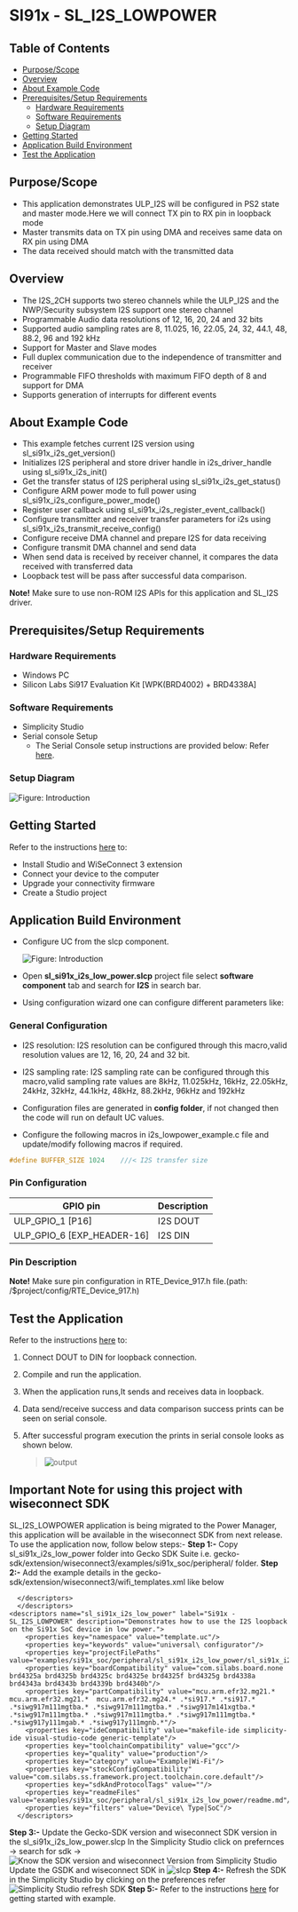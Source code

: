 # SI91x - SL_I2S_LOWPOWER

## Table of Contents

- [Purpose/Scope](#purposescope)
- [Overview](#overview)
- [About Example Code](#about-example-code)
- [Prerequisites/Setup Requirements](#prerequisitessetup-requirements)
  - [Hardware Requirements](#hardware-requirements)
  - [Software Requirements](#software-requirements)
  - [Setup Diagram](#setup-diagram)
- [Getting Started](#getting-started)
- [Application Build Environment](#application-build-environment)
- [Test the Application](#test-the-application)


## Purpose/Scope

- This application demonstrates ULP_I2S will be configured in PS2 state and master mode.Here we will connect TX pin to RX pin in loopback mode
- Master transmits data on TX pin using DMA and receives same data on RX pin using DMA
- The data received should match with the transmitted data

## Overview

- The I2S_2CH supports two stereo channels while the ULP_I2S and the NWP/Security subsystem I2S support one stereo channel
- Programmable Audio data resolutions of 12, 16, 20, 24 and 32 bits
- Supported audio sampling rates are 8, 11.025, 16, 22.05, 24, 32, 44.1, 48, 88.2, 96 and 192 kHz
- Support for Master and Slave modes
- Full duplex communication due to the independence of transmitter and receiver
- Programmable FIFO thresholds with maximum FIFO depth of 8 and support for DMA
- Supports generation of interrupts for different events

## About Example Code

- This example fetches current I2S version using sl_si91x_i2s_get_version()
- Initializes I2S peripheral and store driver handle in i2s_driver_handle using sl_si91x_i2s_init()
- Get the transfer status of I2S peripheral using sl_si91x_i2s_get_status()
- Configure ARM power mode to full power using sl_si91x_i2s_configure_power_mode()
- Register user callback using sl_si91x_i2s_register_event_callback()
- Configure transmitter and receiver transfer parameters for i2s using sl_si91x_i2s_transmit_receive_config()
- Configure receive DMA channel and prepare I2S for data receiving
- Configure transmit DMA channel and send data
- When send data is received by receiver channel, it compares the data received with transferred data
- Loopback test will be pass after successful data comparison.

**Note!** Make sure to use non-ROM I2S APIs for this application and SL_I2S driver.

## Prerequisites/Setup Requirements

### Hardware Requirements

- Windows PC
- Silicon Labs Si917 Evaluation Kit [WPK(BRD4002) + BRD4338A]

### Software Requirements

- Simplicity Studio
- Serial console Setup
  - The Serial Console setup instructions are provided below:
Refer [here](https://docs.silabs.com/wiseconnect/latest/wiseconnect-getting-started/getting-started-with-soc-mode#perform-console-output-and-input-for-brd4338-a).

### Setup Diagram

![Figure: Introduction](resources/readme/setupdiagram.png)

## Getting Started

Refer to the instructions [here](https://docs.silabs.com/wiseconnect/latest/wiseconnect-getting-started/) to:

- Install Studio and WiSeConnect 3 extension
- Connect your device to the computer
- Upgrade your connectivity firmware
- Create a Studio project

## Application Build Environment

- Configure UC from the slcp component.

   ![Figure: Introduction](resources/uc_screen/i2s_lowpower_uc_screen.png)

- Open **sl_si91x_i2s_low_power.slcp** project file select **software component** tab and search for **I2S** in search bar.
- Using configuration wizard one can configure different parameters like:

### General Configuration

- I2S resolution: I2S resolution can be configured through this macro,valid resolution values are 12, 16, 20, 24 and 32 bit.
- I2S sampling rate: I2S sampling rate can be configured through this macro,valid sampling rate values are
    8kHz, 11.025kHz, 16kHz, 22.05kHz, 24kHz, 32kHz, 44.1kHz, 48kHz, 88.2kHz, 96kHz and 192kHz
- Configuration files are generated in **config folder**, if not changed then the code will run on default UC values.

- Configure the following macros in i2s_lowpower_example.c file and update/modify following macros if required.

```C
#define BUFFER_SIZE 1024    ///< I2S transfer size
```

### Pin Configuration

| GPIO pin                | Description             |
| ----------------------- | ----------------------- |
| ULP_GPIO_1 [P16]           | I2S DOUT          |
| ULP_GPIO_6 [EXP_HEADER-16]           | I2S DIN           |

### Pin Description

**Note!** Make sure pin configuration in RTE_Device_917.h file.(path: /$project/config/RTE_Device_917.h)

## Test the Application

Refer to the instructions [here](https://docs.silabs.com/wiseconnect/latest/wiseconnect-getting-started/) to:

1. Connect DOUT to DIN for loopback connection.
2. Compile and run the application.
3. When the application runs,It sends and receives data in loopback.
4. Data send/receive success and data comparison success prints can be seen on serial console.
5. After successful program execution the prints in serial console looks as shown below.

   >![output](resources/readme/output_i2s_low_power.png)

## Important Note for using this project with wiseconnect SDK

SL_I2S_LOWPOWER application is being migrated to the Power Manager, this application will be available in the wiseconnect SDK from next release.
To use the application now, follow below steps:-
**Step 1:-**
Copy sl_si91x_i2s_low_power folder into Gecko SDK Suite i.e. gecko-sdk/extension/wiseconnect3/examples/si91x_soc/peripheral/ folder.
**Step 2:-**
Add the example details in the gecko-sdk/extension/wiseconnect3/wifi_templates.xml like below
```
  </descriptors>
  </descriptors>
<descriptors name="sl_si91x_i2s_low_power" label="Si91x - SL_I2S_LOWPOWER" description="Demonstrates how to use the I2S loopback on the Si91x SoC device in low power.">
    <properties key="namespace" value="template.uc"/>
    <properties key="keywords" value="universal\ configurator"/>
    <properties key="projectFilePaths" value="examples/si91x_soc/peripheral/sl_si91x_i2s_low_power/sl_si91x_i2s_low_power.slcp"/>
    <properties key="boardCompatibility" value="com.silabs.board.none brd4325a brd4325b brd4325c brd4325e brd4325f brd4325g brd4338a brd4343a brd4343b brd4339b brd4340b"/>
    <properties key="partCompatibility" value="mcu.arm.efr32.mg21.* mcu.arm.efr32.mg21.*  mcu.arm.efr32.mg24.* .*si917.* .*si917.* .*siwg917m111mgtba.* .*siwg917m111mgtba.* .*siwg917m141xgtba.* .*siwg917m111mgtba.* .*siwg917m111mgtba.* .*siwg917m111mgtba.* .*siwg917y111mgab.* .*siwg917y111mgnb.*"/>
    <properties key="ideCompatibility" value="makefile-ide simplicity-ide visual-studio-code generic-template"/>
    <properties key="toolchainCompatibility" value="gcc"/>
    <properties key="quality" value="production"/>
    <properties key="category" value="Example|Wi-Fi"/>
    <properties key="stockConfigCompatibility" value="com.silabs.ss.framework.project.toolchain.core.default"/>
    <properties key="sdkAndProtocolTags" value=""/>
    <properties key="readmeFiles" value="examples/si91x_soc/peripheral/sl_si91x_i2s_low_power/readme.md"/>
	<properties key="filters" value="Device\ Type|SoC"/>
  </descriptors>
```
**Step 3:-**
Update the Gecko-SDK version and wiseconnect SDK version in the sl_si91x_i2s_low_power.slcp
In the Simplicity Studio click on prefernces -> search for sdk -> ![Know the SDK version and wiseconnect Version from Simplicity Studio](resources/uc_screen/i2s_know_sdk_version_slcp.png)
Update the GSDK and wiseconnect SDK in ![slcp](resources/uc_screen/i2s_change_version_slcp.png)
**Step 4:-**
Refresh the SDK in the Simplicity Studio by clicking on the preferences refer ![Simplicity Studio refresh SDK](resources/uc_screen/i2s_refresh_sdk.png)
**Step 5:-**
Refer to the instructions [here](https://docs.silabs.com/wiseconnect/latest/wiseconnect-getting-started/) for getting started with example.

